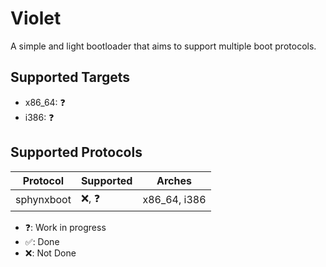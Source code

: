 # Violet

A simple and light bootloader that aims to support multiple boot protocols.

## Supported Targets

- x86_64: ❓
- i386: ❓

## Supported Protocols

| **Protocol** | **Supported** | **Arches**  |
|--------------|---------------|-------------|
| sphynxboot   | ❌, ❓        | x86_64, i386  |

- ❓: Work in progress
- ✅: Done
- ❌: Not Done
